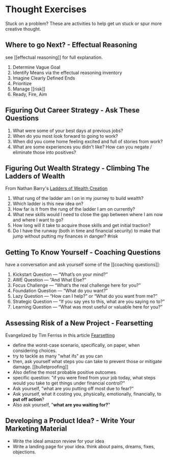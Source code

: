 # Thought Exercises

Stuck on a problem? These are activities to help get un stuck or spur more creative thought. 

## Where to go Next? - Effectual Reasoning

see [[effectual reasoning]] for full explanation. 

1. Determine Vague Goal
2. Identify Means via the effectual reasoning inventory
3. Imagine Clearly Defined Ends
4. Prioritize
5. Manage [[risk]]
6. Ready, Fire, Aim

## Figuring Out Career Strategy - Ask These Questions

1. What were some of your best days at previous jobs? 
1. When do you most look forward to going to work?
1. When did you come home feeling excited and full of stories from work?
1. What are some experiences you didn't like? How can you negate / eliminate those into positives?

## Figuring Out Wealth Strategy - Climbing The Ladders of Wealth

From Nathan Barry's [Ladders of Wealth Creation](https://nathanbarry.com/wealth-creation/)

1. What rung of the ladder am I on in my journey to build wealth?
2. Which ladder is this new idea on?
3. How far is it from the rung of the ladder I am on currently? 
4. What new skills would I need to close the gap between where I am now and where I want to go? 
5. How long will it take to acquire those skills and get initial traction? 
6. Do I have the runway (both in time and financial security) to make that jump without putting my finances in danger? #risk

## Getting To Know Yourself - Coaching Questions

have a conversation and ask yourself some of the [[coaching questions]]: 

1. Kickstart Question — “What’s on your mind?”
2. AWE Question — “And What Else?”
3. Focus Challenge — “What’s the real challenge here for you?”
4. Foundation Question — “What do you want?”
5. Lazy Question — “How can I help?” or “What do you want from me?”
6. Strategic Question — “If you say yes to this, what are you saying no to?”
7. Learning Question — “What was most useful or valuable here for you?”

## Assessing Risk of a New Project - Fearsetting

Evangelized by Tim Ferriss in this article [Fearsetting](https://tim.blog/2017/05/15/fear-setting/)

- define the worst-case scenario, specifically, on paper, when considering choices. 
- try to tackle as many "what ifs" as you can
- then, ask yourself what steps you can take to prevent those or mitigate damage. [[bulletproofing]]
- Also define the most probable positive outcomes
- specific question: "if you were fired from your job today, what steps would you take to get things under financial control?"
- Ask yourself, "what are you putting off most due to fear?" 
- Ask yourself, what it costing you, physically, emotionally, financially, to **put off action**? 
- Also ask yourself, "**what are you waiting for?**"

## Developing a Product Idea? - Write Your Marketing Material
- Write the ideal amazon review for your idea
- Write a landing page for your idea. think about pains, dreams, fixes, objections.


